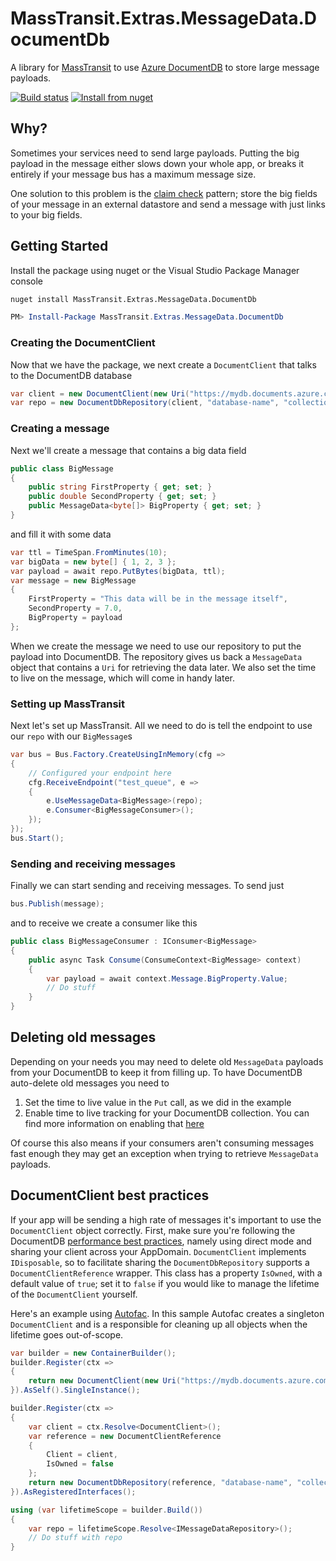 # MassTransit.Extras.MessageData.DocumentDb

A library for [MassTransit][mt] to use [Azure DocumentDB][docdb] to store large message payloads.

[![Build status](https://ci.appveyor.com/api/projects/status/5r0447j1ysbd531e?svg=true)](https://ci.appveyor.com/project/MattKotsenas/masstransit-extras-messagedata-documentdb)
[![Install from nuget](http://img.shields.io/nuget/v/MassTransit.Extras.MessageData.DocumentDb.svg?style=flat-square)](https://www.nuget.org/packages/MassTransit.Extras.MessageData.DocumentDb)

## Why?

Sometimes your services need to send large payloads. Putting the big payload in the message either
slows down your whole app, or breaks it entirely if your message bus has a maximum message size.

One solution to this problem is the [claim check][claim-check] pattern; store the big fields of
your message in an external datastore and send a message with just links to your big fields.

## Getting Started

Install the package using nuget or the Visual Studio Package Manager console

```cmd
nuget install MassTransit.Extras.MessageData.DocumentDb
```
```powershell
PM> Install-Package MassTransit.Extras.MessageData.DocumentDb
```

### Creating the DocumentClient
Now that we have the package, we next create a `DocumentClient` that talks to the DocumentDB database

```csharp
var client = new DocumentClient(new Uri("https://mydb.documents.azure.com:443/"), "secret-key");
var repo = new DocumentDbRepository(client, "database-name", "collection-name");
```

### Creating a message

Next we'll create a message that contains a big data field

```csharp
public class BigMessage
{
    public string FirstProperty { get; set; }
    public double SecondProperty { get; set; }
    public MessageData<byte[]> BigProperty { get; set; }
}
```

and fill it with some data

```csharp
var ttl = TimeSpan.FromMinutes(10);
var bigData = new byte[] { 1, 2, 3 };
var payload = await repo.PutBytes(bigData, ttl);
var message = new BigMessage
{
    FirstProperty = "This data will be in the message itself",
    SecondProperty = 7.0,
    BigProperty = payload
};
```

When we create the message we need to use our repository to put the payload into DocumentDB. The repository
gives us back a `MessageData` object that contains a `Uri` for retrieving the data later. We also set the
time to live on the message, which will come in handy later.

### Setting up MassTransit

Next let's set up MassTransit. All we need to do is tell the endpoint to use our `repo` with our
`BigMessage`s

```csharp
var bus = Bus.Factory.CreateUsingInMemory(cfg =>
{
    // Configured your endpoint here
    cfg.ReceiveEndpoint("test_queue", e =>
    {
        e.UseMessageData<BigMessage>(repo);
        e.Consumer<BigMessageConsumer>();
    });
});
bus.Start();
```

### Sending and receiving messages

Finally we can start sending and receiving messages. To send just

```csharp
bus.Publish(message);
```

and to receive we create a consumer like this

```csharp
public class BigMessageConsumer : IConsumer<BigMessage>
{
    public async Task Consume(ConsumeContext<BigMessage> context)
    {
        var payload = await context.Message.BigProperty.Value;
        // Do stuff
    }
}
```

## Deleting old messages

Depending on your needs you may need to delete old `MessageData` payloads from your DocumentDB
to keep it from filling up. To have DocumentDB auto-delete old messages you need to

1. Set the time to live value in the `Put` call, as we did in the example
2. Enable time to live tracking for your DocumentDB collection. You can find more information on
enabling that [here][docdb-ttl]

Of course this also means if your consumers aren't consuming messages fast enough they may get
an exception when trying to retrieve `MessageData` payloads.

## DocumentClient best practices

If your app will be sending a high rate of messages it's important to use the `DocumentClient`
object correctly. First, make sure you're following the DocumentDB [performance best practices][docdb-perf],
namely using direct mode and sharing your client across your AppDomain. `DocumentClient`
implements `IDisposable`, so to facilitate sharing the `DocumentDbRepository` supports a
`DocumentClientReference` wrapper. This class has a property `IsOwned`, with a default value of `true`;
set it to `false` if you would like to manage the lifetime of the `DocumentClient`
yourself.

Here's an example using [Autofac][autofac]. In this sample Autofac creates a singleton `DocumentClient`
and is a responsible for cleaning up all objects when the lifetime goes out-of-scope.

```csharp
var builder = new ContainerBuilder();
builder.Register(ctx =>
{
    return new DocumentClient(new Uri("https://mydb.documents.azure.com:443/"), "secret-key");
}).AsSelf().SingleInstance();

builder.Register(ctx =>
{
    var client = ctx.Resolve<DocumentClient>();
    var reference = new DocumentClientReference
    {
        Client = client,
        IsOwned = false
    };
    return new DocumentDbRepository(reference, "database-name", "collection-name");
}).AsRegisteredInterfaces();

using (var lifetimeScope = builder.Build())
{
    var repo = lifetimeScope.Resolve<IMessageDataRepository>();
    // Do stuff with repo
}
```

[mt]: http://masstransit-project.com/
[autofac]: http://autofac.org/
[docdb]: https://azure.microsoft.com/en-us/services/documentdb/
[claim-check]: http://www.enterpriseintegrationpatterns.com/patterns/messaging/StoreInLibrary.html        
[docdb-ttl]: https://azure.microsoft.com/en-us/documentation/articles/documentdb-time-to-live/
[docdb-perf]: https://azure.microsoft.com/en-us/blog/performance-tips-for-azure-documentdb-part-1-2/
